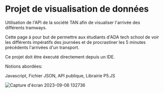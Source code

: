 
# Projet de visualisation de données 

Utilisation de l'API de la société TAN afin de visualiser l'arrivée des différents tramways.

Cette page à pour but de permettre aux étudiants d'ADA tech school de voir les différents impératifs des journées et de procrastiner les 5 minutes précédents l'arrivées d'un transport.

Ce projet doit être éxecuté directement depuis un IDE.

Notions abordées:

Javascript, Fichier JSON, API publique, Librairie P5.JS

![Capture d'écran 2023-09-06 132736](https://github.com/accardigianni/projet-collectif---dataviz-api-il-va-faire-tout-noir/assets/123973260/fcc40c13-fbac-4012-896f-2181bd473063)
